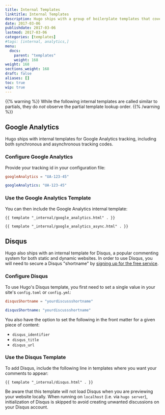 ```yaml
---
title: Internal Templates
linktitle: Internal Templates
description: Hugo ships with a group of boilerplate templates that cover the most common use cases for static websites.
date: 2017-03-06
publishdate: 2017-03-06
lastmod: 2017-03-06
categories: [templates]
#tags: [internal, analytics,]
menu:
  docs:
    parent: "templates"
    weight: 168
weight: 168
sections_weight: 168
draft: false
aliases: []
toc: true
wip: true
---
```

<!-- reference: https://discourse.gohugo.io/t/lookup-order-for-partials/5705/6
code: https://github.com/gohugoio/hugo/blob/e445c35d6a0c7f5fc2f90f31226cd1d46e048bbc/tpl/template_embedded.go#L147 -->

{{% warning %}}
While the following internal templates are called similar to partials, they do *not* observe the partial template lookup order.
{{% /warning %}}

## Google Analytics

Hugo ships with internal templates for Google Analytics tracking, including both synchronous and asynchronous tracking codes.

### Configure Google Analytics

Provide your tracking id in your configuration file:

```toml
googleAnalytics = "UA-123-45"
```

```yml
googleAnalytics: "UA-123-45"
```

### Use the Google Analytics Template

You can then include the Google Analytics internal template:

```golang
{{ template "_internal/google_analytics.html" . }}
```


```golang
{{ template "_internal/google_analytics_async.html" . }}
```

## Disqus

Hugo also ships with an internal template for Disqus, a popular commenting system for both static and dynamic websites. In order to use Disqus, you will need to secure a Disqus "shortname" by [signing up for the free service](https://disqus.com/profile/signup/).

### Configure Disqus

To use Hugo's Disqus template, you first need to set a single value in your site's `config.toml` or `config.yml`:

```toml
disqusShortname = "yourdiscussshortname"
```

```yaml
disqusShortname: "yourdiscussshortname"
```

You also have the option to set the following in the front matter for a given piece of content:

* `disqus_identifier`
* `disqus_title`
* `disqus_url`

### Use the Disqus Template

To add Disqus, include the following line in templates where you want your comments to appear:

```golang
{{ template "_internal/disqus.html" . }}
```

Be aware that this template will not load Disqus when you are previewing your website locally. When running on `localhost` (i.e. via `hugo server`), initialization of Disqus is skipped to avoid creating unwanted discussions on your Disqus account.
